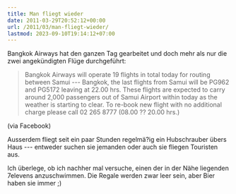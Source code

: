 ```yaml
---
title: Man fliegt wieder
date: 2011-03-29T20:52:12+00:00
url: /2011/03/man-fliegt-wieder/
lastmod: 2023-09-10T19:14:12+07:00
---
```

Bangkok Airways hat den ganzen Tag gearbeitet und doch mehr als nur die zwei angekündigten Flüge durchgeführt:

> Bangkok Airways will operate 19 flights in total today for routing between Samui --- Bangkok, the last flights from Samui will be PG962 and PG5172 leaving at 22.00 hrs. These flights are expected to carry around 2,000 passengers out of Samui Airport within today as the weather is starting to clear. To re-book new flight with no additional charge please call 02 265 8777 (08.00 ?? 20.00 hrs.)

(via Facebook)

Ausserdem fliegt seit ein paar Stunden regelmä?ig ein Hubschrauber übers Haus --- entweder suchen sie jemanden oder auch sie fliegen Touristen aus.

Ich überlege, ob ich nachher mal versuche, einen der in der Nähe liegenden 7elevens anzuschwimmen. Die Regale werden zwar leer sein, aber Bier haben sie immer ;)
